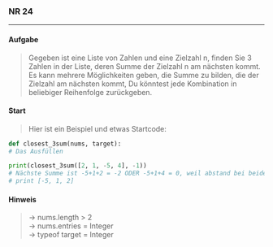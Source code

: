 ### NR 24

---

#### Aufgabe

> Gegeben ist eine Liste von Zahlen und eine Zielzahl n, finden Sie 3 Zahlen in der Liste, deren Summe der Zielzahl n am nächsten kommt. Es kann mehrere Möglichkeiten geben, die Summe zu bilden, die der Zielzahl am nächsten kommt, Du könntest jede Kombination in beliebiger Reihenfolge zurückgeben.

#### Start

> Hier ist ein Beispiel und etwas Startcode:

```py
def closest_3sum(nums, target):
# Das Ausfüllen

print(closest_3sum([2, 1, -5, 4], -1))
# Nächste Summe ist -5+1+2 = -2 ODER -5+1+4 = 0, weil abstand bei beiden 1 ist!
# print [-5, 1, 2]
```

#### Hinweis

> -> nums.length > 2<br>
> -> nums.entries = Integer<br>
> -> typeof target = Integer<br>
